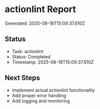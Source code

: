 # actionlint Report

Generated: 2025-08-18T15:09:37.610Z

## Status
- Task: actionlint
- Status: Completed
- Timestamp: 2025-08-18T15:09:37.610Z

## Next Steps
- Implement actual actionlint functionality
- Add proper error handling
- Add logging and monitoring

